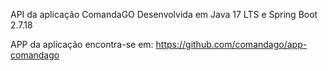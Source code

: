 API da aplicação ComandaGO
Desenvolvida em Java 17 LTS e Spring Boot 2.7.18

APP da aplicação encontra-se em:
https://github.com/comandago/app-comandago

